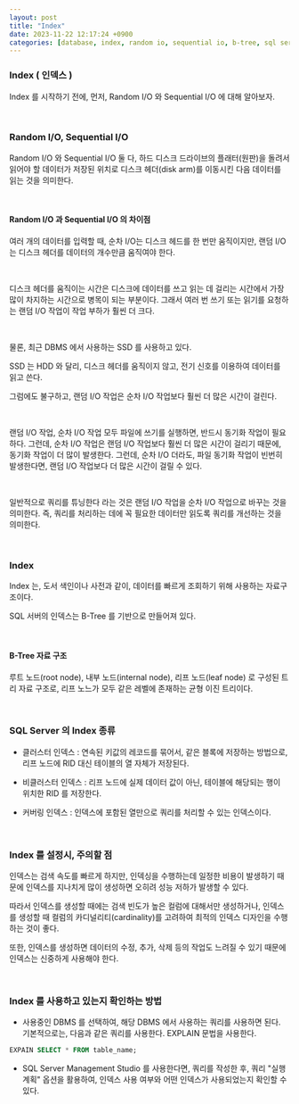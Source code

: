 ```yaml
---
layout: post
title: "Index"
date: 2023-11-22 12:17:24 +0900
categories: [database, index, random io, sequential io, b-tree, sql server]
---
```


### Index ( 인덱스 )

Index 를 시작하기 전에, 먼저, Random I/O 와 Sequential I/O 에 대해 알아보자.

<br>

### Random I/O, Sequential I/O

Random I/O 와 Sequential I/O 둘 다, 하드 디스크 드라이브의 플래터(원판)을 돌려서 읽어야 할 데이터가 저장된 위치로 디스크 헤더(disk arm)를 이동시킨 다음 데이터를 읽는 것을 의미한다.

<br>

#### Random I/O 과 Sequential I/O 의 차이점

여러 개의 데이터를 입력할 때, 순차 I/O는 디스크 헤드를 한 번만 움직이지만, 랜덤 I/O는 디스크 헤더를 데이터의 개수만큼 움직여야 한다.

<br>

디스크 헤더를 움직이는 시간은 디스크에 데이터를 쓰고 읽는 데 걸리는 시간에서 가장 많이 차지하는 시간으로 병목이 되는 부분이다.
그래서 여러 번 쓰기 또는 읽기를 요청하는 랜덤 I/O 작업이 작업 부하가 훨씬 더 크다.

<br>

물론, 최근 DBMS 에서 사용하는 SSD 를 사용하고 있다.

SSD 는 HDD 와 달리, 디스크 헤더를 움직이지 않고, 전기 신호를 이용하여 데이터를 읽고 쓴다.

그럼에도 불구하고, 랜덤 I/O 작업은 순차 I/O 작업보다 훨씬 더 많은 시간이 걸린다.

<br>

랜덤 I/O 작업, 순차 I/O 작업 모두 파일에 쓰기를 실행하면, 반드시 동기화 작업이 필요하다. 그런데, 순차 I/O 작업은 랜덤 I/O 작업보다 훨씬 더 많은 시간이 걸리기 때문에, 동기화 작업이 더 많이 발생한다. 그런데, 순차 I/O 더라도, 파일 동기화 작업이 빈번히 발생한다면, 랜덤 I/O 작업보다 더 많은 시간이 걸릴 수 있다.

<br>

일반적으로 쿼리를 튜닝한다 라는 것은 랜덤 I/O 작업을 순차 I/O 작업으로 바꾸는 것을 의미한다. 즉, 쿼리를 처리하는 데에 꼭 필요한 데이터만 읽도록 쿼리를 개선하는 것을 의미한다.

<br>

### Index

Index 는, 도서 색인이나 사전과 같이, 데이터를 빠르게 조회하기 위해 사용하는 자료구조이다.

SQL 서버의 인덱스는 B-Tree 를 기반으로 만들어져 있다.

<br>

#### B-Tree 자료 구조

루트 노드(root node), 내부 노드(internal node), 리프 노드(leaf node) 로 구성된 트리 자료 구조로, 리프 노느가 모두 같은 레벨에 존재하는 균형 이진 트리이다.

<br>

### SQL Server 의 Index 종류

- 클러스터 인덱스 : 연속된 키값의 레코드를 묶어서, 같은 블록에 저장하는 방법으로, 리프 노드에 RID 대신 테이블의 열 자체가 저장된다.

- 비클러스터 인덱스 : 리프 노드에 실제 데이터 값이 아닌, 테이블에 해당되는 행이 위치한 RID 를 저장한다.

- 커버링 인덱스 : 인덱스에 포함된 열만으로 쿼리를 처리할 수 있는 인덱스이다.

<br>

### Index 를 설정시, 주의할 점

인덱스는 검색 속도를 빠르게 하지만, 인덱싱을 수행하는데 일정한 비용이 발생하기 때문에 인덱스를 지나치게 많이 생성하면 오히려 성능 저하가 발생할 수 있다.

따라서 인덱스를 생성할 때에는 검색 빈도가 높은 컬럼에 대해서만 생성하거나, 인덱스를 생성할 때 컬럼의 카디널리티(cardinality)를 고려하여 최적의 인덱스 디자인을 수행하는 것이 좋다.

또한, 인덱스를 생성하면 데이터의 수정, 추가, 삭제 등의 작업도 느려질 수 있기 때문에 인덱스는 신중하게 사용해야 한다.

<br>

### Index 를 사용하고 있는지 확인하는 방법

- 사용중인 DBMS 를 선택하여, 해당 DBMS 에서 사용하는 쿼리를 사용하면 된다.
기본적으로는, 다음과 같은 쿼리를 사용한다. EXPLAIN 문법을 사용한다.

```sql
EXPAIN SELECT * FROM table_name;
```

- SQL Server Management Studio 를 사용한다면, 쿼리를 작성한 후, 쿼리 "실행 계획" 옵션을 활용하여, 인덱스 사용 여부와 어떤 인덱스가 사용되었는지 확인할 수 있다.


